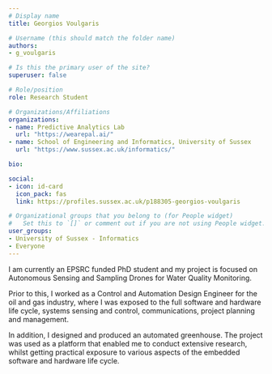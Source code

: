 ```yaml
---
# Display name
title: Georgios Voulgaris

# Username (this should match the folder name)
authors:
- g_voulgaris

# Is this the primary user of the site?
superuser: false

# Role/position
role: Research Student

# Organizations/Affiliations
organizations:
- name: Predictive Analytics Lab
  url: "https://wearepal.ai/"
- name: School of Engineering and Informatics, University of Sussex
  url: "https://www.sussex.ac.uk/informatics/"

bio: 

social:
- icon: id-card
  icon_pack: fas
  link: https://profiles.sussex.ac.uk/p188305-georgios-voulgaris

# Organizational groups that you belong to (for People widget)
#   Set this to `[]` or comment out if you are not using People widget.
user_groups:
- University of Sussex - Informatics
- Everyone
---
```


I am currently an EPSRC funded PhD student and my project is focused on Autonomous Sensing and Sampling Drones for Water Quality Monitoring.

Prior to this, I worked as a Control and Automation Design Engineer for the oil and gas industry, where I was exposed to the full software and hardware life cycle, systems sensing and control, communications, project planning and management.

In addition, I designed and produced an automated greenhouse. The project was used as a platform that enabled me to conduct extensive research, whilst getting practical exposure to various aspects of the embedded software and hardware life cycle.
